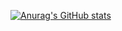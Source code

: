[![Anurag's GitHub stats](https://github-readme-stats.vercel.app/api?username=BlandineLemaire&show_icons=true&theme=tokyonight)](https://github.com/BlandineLemaire/github-readme-stats)
